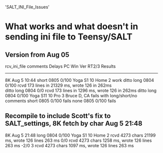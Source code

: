 'SALT_INI_File_Issues'
# What works and what doesn't in sending ini file to Teensy/SALT

## Version from Aug 05
rcv_ini_file		comments	Delays		PC			Win Ver		RT2/3	Results
------------		--------	-------		-------		--------	-----	-------
8K Aug 5 10:44		short 0805	0/100		Yoga S1		10	Home	2		work
ditto				long 0804	0/100										rcvd 173 lines in 21329 ms, wrote 126 in 262ms								
ditto				long 0804	0/0											rcvd 173 lines in 1296 ms, wrote 126 in 262ms
ditto				long 0804	0/100		Yoga S11	10 Pro		3		Bruce D, CA fails with long/short/no comments
					short 0805	0/100										fails
					none 0805	0/100										fails

## Recompile to include Scott's fix to SALT_settings, 8K fetch by char Aug 5 21:48
8K Aug 5 21:48		long 0804	0/100		Yoga S1		10	Home	2	rcvd 4273 chars 21199 ms, wrote 126 lines 263 ms
								0/0											rcvd 4273 chars 1258 ms, wrote 126 lines 263 ms
								-2/0									3	rcvd 4273 chars 1097 ms, wrote 126 lines 263 ms	